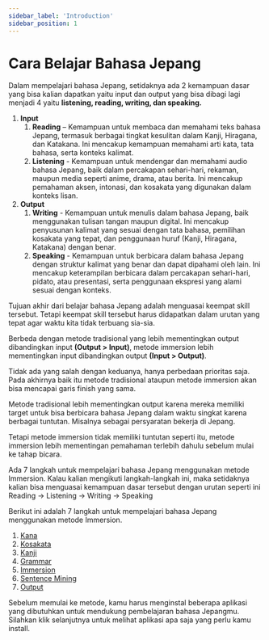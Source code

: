 ```yaml
---
sidebar_label: 'Introduction'
sidebar_position: 1
---
```


# Cara Belajar Bahasa Jepang

Dalam mempelajari bahasa Jepang, setidaknya ada 2 kemampuan dasar yang bisa kalian dapatkan yaitu input dan output yang bisa dibagi lagi menjadi 4 yaitu **listening, reading, writing, dan speaking.**

1. **Input**
    1. **Reading** – Kemampuan untuk membaca dan memahami teks bahasa Jepang, termasuk berbagai tingkat kesulitan dalam Kanji, Hiragana, dan Katakana. Ini mencakup kemampuan memahami arti kata, tata bahasa, serta konteks kalimat.
    2. **Listening** - Kemampuan untuk mendengar dan memahami audio bahasa Jepang, baik dalam percakapan sehari-hari, rekaman, maupun media seperti anime, drama, atau berita. Ini mencakup pemahaman aksen, intonasi, dan kosakata yang digunakan dalam konteks lisan.
2. **Output**
    1. **Writing** - Kemampuan untuk menulis dalam bahasa Jepang, baik menggunakan tulisan tangan maupun digital. Ini mencakup penyusunan kalimat yang sesuai dengan tata bahasa, pemilihan kosakata yang tepat, dan penggunaan huruf (Kanji, Hiragana, Katakana) dengan benar.
    2. **Speaking** - Kemampuan untuk berbicara dalam bahasa Jepang dengan struktur kalimat yang benar dan dapat dipahami oleh lain. Ini mencakup keterampilan berbicara dalam percakapan sehari-hari, pidato, atau presentasi, serta penggunaan ekspresi yang alami sesuai dengan konteks. 

Tujuan akhir dari belajar bahasa Jepang adalah menguasai keempat skill tersebut. Tetapi keempat skill tersebut harus didapatkan dalam urutan yang tepat agar waktu kita tidak terbuang sia-sia. 

Berbeda dengan metode tradisional yang lebih mementingkan output dibandingkan input **(Output > Input)**, metode immersion lebih mementingkan input dibandingkan output **(Input > Output)**. 

Tidak ada yang salah dengan keduanya, hanya perbedaan prioritas saja. Pada akhirnya baik itu metode tradisional ataupun metode immersion akan bisa mencapai garis finish yang sama.

Metode tradisional lebih mementingkan output karena mereka memiliki target untuk bisa berbicara bahasa Jepang dalam waktu singkat karena berbagai tuntutan. Misalnya sebagai persyaratan bekerja di Jepang. 

Tetapi metode immersion tidak memiliki tuntutan seperti itu, metode immersion lebih mementingan pemahaman terlebih dahulu sebelum mulai ke tahap bicara.

Ada 7 langkah untuk mempelajari bahasa Jepang menggunakan metode Immersion. Kalau kalian mengikuti langkah-langkah ini, maka setidaknya kalian bisa menguasai kemampuan dasar tersebut dengan urutan seperti ini Reading -> Listening -> Writing -> Speaking

Berikut ini adalah 7 langkah untuk mempelajari bahasa Jepang menggunakan metode Immersion. 

1. [Kana](kana.md)
2. [Kosakata](kosakata.md)
3. [Kanji](kanji.md)
4. [Grammar](grammar.md)
5. [Immersion](immersion.md)
6. [Sentence Mining](sentence-mining.md)
7. [Output](output.md)

Sebelum memulai ke metode, kamu harus menginstal beberapa aplikasi yang dibutuhkan untuk mendukung pembelajaran bahasa Jepangmu. Silahkan klik selanjutnya untuk melihat aplikasi apa saja yang perlu kamu install.